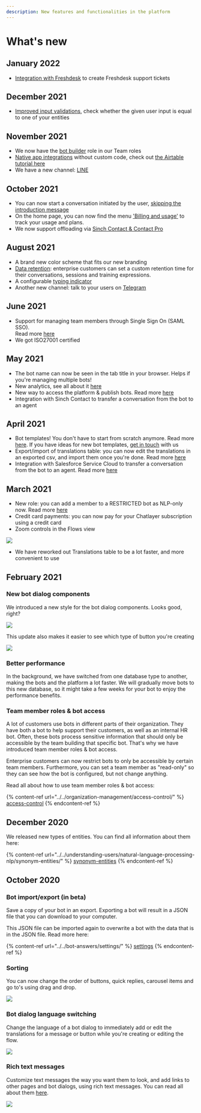 ```yaml
---
description: New features and functionalities in the platform
---
```


# What's new

## January 2022

* [Integration with Freshdesk](../../integrations/app-integrations/freshdesk-app-integration.md) to create Freshdesk support tickets

## December 2021

* [Improved input validations](https://docs.chatlayer.ai/bot-answers/dialog-state/user-input-bot-dialog#entity-input-type), check whether the given user input is equal to one of your entities

## November 2021

* We now have the [bot builder](https://docs.chatlayer.ai/organization-management/access-control#team-roles) role in our Team roles
* [Native app integrations](https://docs.chatlayer.ai/integrations/app-integrations) without custom code, check out [the Airtable tutorial here](https://docs.chatlayer.ai/integrations/app-integrations/airtable-app-integration)
* We have a new channel: [LINE](../../channels/sinch-conversation-api-beta.md)

## October 2021

* You can now start a conversation initiated by the user, [skipping the introduction message](https://docs.chatlayer.ai/tutorials-1/skip-introduction-message)
* On the home page, you can now find the menu ['Billing and usage'](https://docs.chatlayer.ai/support/billing-and-subscription#billing-and-usage) to track your usage and plans.
* We now support offloading via [Sinch Contact & Contact Pro](https://docs.chatlayer.ai/integrations/human-offloading-live-chat/sinch-contact)

## August 2021

* A brand new color scheme that fits our new branding&#x20;
* [Data retention](https://docs.chatlayer.ai/bot-answers/settings/data-retention): enterprise customers can set a custom retention time for their conversations, sessions and training expressions.
* A configurable [typing indicator](https://docs.chatlayer.ai/bot-answers/settings#bot-behaviour)
* Another new channel: talk to your users on [Telegram](../../channels/sinch-conversation-api-beta.md)

## June 2021

* Support for managing team members through Single Sign On (SAML SSO). \
  Read more [here](../../organization-management/access-control/single-sign-on-sso-saml.md)
* We got ISO27001 certified

## May 2021

* The bot name can now be seen in the tab title in your browser. Helps if you're managing multiple bots!
* New analytics, see all about it [here](https://docs.chatlayer.ai/bot-answers/analytics)
* New way to access the platform & publish bots. Read more [here](../../bot-answers/publishing-your-bot/publishing-new.md)
* Integration with Sinch Contact to transfer a conversation from the bot to an agent

## April 2021

* Bot templates! You don't have to start from scratch anymore. Read more [here](../../tips-and-best-practices/bot-templates/). If you have ideas for new bot templates, [get in touch](../get-in-touch.md) with us
* Export/import of translations table: you can now edit the translations in an exported csv, and import them once you're done. Read more [here](../../understanding-users/multilanguage-bots/translations.md)
* Integration with Salesforce Service Cloud to transfer a conversation from the bot to an agent. Read more [here](../../integrations/human-offloading-live-chat/salesforce-service-cloud.md)

## March 2021

* New role: you can add a member to a RESTRICTED bot as NLP-only now. Read more [here](../../organization-management/access-control/#bot-access)
* Credit card payments: you can now pay for your Chatlayer subscription using a credit card
* Zoom controls in the Flows view

![](<../../.gitbook/assets/image (413).png>)

* We have reworked out Translations table to be a lot faster, and more convenient to use

## February 2021

### New bot dialog components

We introduced a new style for the bot dialog components. Looks good, right?

![](<../../.gitbook/assets/image (399).png>)

This update also makes it easier to see which type of button you're creating

![](../../.gitbook/assets/screenshot-2021-02-09-at-15.07.07.png)

### Better performance

In the background, we have switched from one database type to another, making the bots and the platform a lot faster. We will gradually move bots to this new database, so it might take a few weeks for your bot to enjoy the performance benefits.

### Team member roles & bot access

A lot of customers use bots in different parts of their organization. They have both a bot to help support their customers, as well as an internal HR bot. Often, these bots process sensitive information that should only be accessible by the team building that specific bot. That's why we have introduced team member roles & bot access.

Enterprise customers can now restrict bots to only be accessible by certain team members. Furthermore, you can set a team member as "read-only" so they can see how the bot is configured, but not change anything.

Read all about how to use team member roles & bot access:

{% content-ref url="../../organization-management/access-control/" %}
[access-control](../../organization-management/access-control/)
{% endcontent-ref %}

## December 2020

We released new types of entities. You can find all information about them here:

{% content-ref url="../../understanding-users/natural-language-processing-nlp/synonym-entities/" %}
[synonym-entities](../../understanding-users/natural-language-processing-nlp/synonym-entities/)
{% endcontent-ref %}

## October 2020

### Bot import/export (in beta)

Save a copy of your bot in an export. Exporting a bot will result in a JSON file that you can download to your computer.

This JSON file can be imported again to overwrite a bot with the data that is in the JSON file. Read more here:

{% content-ref url="../../bot-answers/settings/" %}
[settings](../../bot-answers/settings/)
{% endcontent-ref %}

### Sorting

You can now change the order of buttons, quick replies, carousel items and go to's using drag and drop.

![](../../.gitbook/assets/nov-24-2020-15-29-40.gif)

### Bot dialog language switching

Change the language of a bot dialog to immediately add or edit the translations for a message or button while you're creating or editing the flow.

![](../../.gitbook/assets/nov-24-2020-15-26-26.gif)

### Rich text messages

Customize text messages the way you want them to look, and add links to other pages and bot dialogs, using rich text messages. You can read all about them [here](../../bot-answers/dialog-state/message-components.md#rich-text).

![](<../../.gitbook/assets/image (325).png>)

